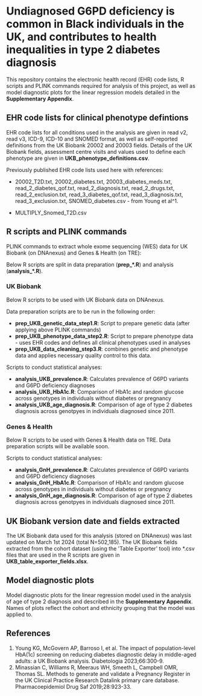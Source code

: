 # Undiagnosed G6PD deficiency is common in Black individuals in the UK, and contributes to health inequalities in type 2 diabetes diagnosis

This repository contains the electronic health record (EHR) code lists, R scripts and PLINK commands required for analysis of this project, as well as model diagnostic plots for the linear regression models detailed in the **Supplementary Appendix**.

## EHR code lists for clinical phenotype defintions
EHR code lists for all conditions used in the analysis are given in read v2, read v3, ICD-9, ICD-10 and SNOMED format, as well as self-reported definitions from the UK Biobank 20002 and 20003 fields. Details of the UK Biobank fields, assessment centre visits and values used to define each phenotype are given in **UKB_phenotype_definitions.csv**.

Previously published EHR code lists used here with references:
- 20002_T2D.txt, 20002_diabetes.txt, 20003_diabetes_meds.txt, read_2_diabetes_qof.txt, read_2_diagnosis.txt, read_2_drugs.txt, read_2_exclusion.txt, read_3_diabetes_qof.txt, read_3_diagnosis.txt, read_3_exclusion.txt, SNOMED_diabetes.csv - from Young et al^1.

- MULTIPLY_Snomed_T2D.csv

## R scripts and PLINK commands

PLINK commands to extract whole exome sequencing (WES) data for UK Biobank (on DNAnexus) and Genes & Health (on TRE):


Below R scripts are split in data preparation (**prep_\*.R**) and analysis (**analysis_*.R**).

### UK Biobank
Below R scripts to be used with UK Biobank data on DNAnexus.

Data preparation scripts are to be run in the following order:
- **prep_UKB_genetic_data_step1.R**: Script to prepare genetic data (after applying above PLINK commands)
- **prep_UKB_phenotype_data_step2.R**: Script to prepare phenotype data - uses EHR codes and defines all clinical phenotypes used in analyses
- **prep_UKB_data_cleaning_step3.R**: combines genetic and phenotype data and applies necessary quality control to this data.

Scripts to conduct statistical analyses:
- **analysis_UKB_prevalence.R**: Calculates prevalence of G6PD variants and G6PD deficiency diagnoses
- **analysis_UKB_HbA1c.R**: Comparison of HbA1c and random glucose across genotypes in individuals without diabetes or pregnancy
- **analysis_UKB_age_diagnosis.R**: Comparison of age of type 2 diabetes diagnosis across genotpyes in individuals diagnosed since 2011.

### Genes & Health
Below R scripts to be used with Genes & Health data on TRE. Data preparation scripts will be available soon.

Scripts to conduct statistical analyses:
- **analysis_GnH_prevalence.R**: Calculates prevalence of G6PD variants and G6PD deficiency diagnoses
- **analysis_GnH_HbA1c.R**: Comparison of HbA1c and random glucose across genotypes in individuals without diabetes or pregnancy
- **analysis_GnH_age_diagnosis.R**: Comparison of age of type 2 diabetes diagnosis across genotpyes in individuals diagnosed since 2011.

## UK Biobank version date and fields extracted
The UK Biobank data used for this analysis (stored on DNAnexus) was last updated on March 1st 2024 (total N=502,185). The UK Biobank fields extracted from the cohort dataset (using the 'Table Exporter' tool) into *.csv files that are used in the R scripts are given in **UKB_table_exporter_fields.xlsx**.

## Model diagnostic plots
Model diagnostic plots for the linear regression model used in the analysis of age of type 2 diagnosis and described in the **Supplementary Appendix**. Names of plots reflect the cohort and ethnicity grouping that the model was applied to.

## References
1. Young KG, McGovern AP, Barroso I, et al. The impact of population-level HbA(1c) screening on reducing diabetes diagnostic delay in middle-aged adults: a UK Biobank analysis. Diabetologia 2023;66:300-9.
2. Minassian C, Williams R, Meeraus WH, Smeeth L, Campbell OMR, Thomas SL. Methods to generate and validate a Pregnancy Register in the UK Clinical Practice Research Datalink primary care database. Pharmacoepidemiol Drug Saf 2019;28:923-33.
